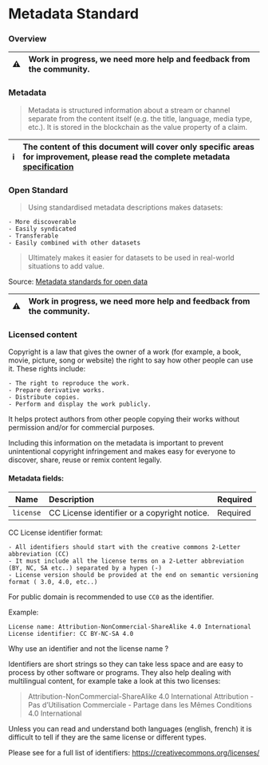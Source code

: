 # Metadata Standard

### Overview
| :warning: | Work in progress, we need more help and feedback from the community.
|---|:---|

### Metadata

> Metadata is structured information about a stream or channel separate from the content itself (e.g. the title, language, media type, etc.). It is stored in the blockchain as the value property of a claim.

| :information_source: | The content of this document will cover only specific areas for improvement, please read the complete metadata [specification](https://lbry.tech/spec#metadata)
|---|:---|

### Open Standard

> Using standardised metadata descriptions makes datasets:

    - More discoverable
    - Easily syndicated
    - Transferable
    - Easily combined with other datasets
    
> Ultimately makes it easier for datasets to be used in real-world situations to add value.

Source: [Metadata standards for open data](https://salsadigital.com.au/insights/metadata-standards-for-open-data)

| :warning: | Work in progress, we need more help and feedback from the community.
|---|:---|

### Licensed content

Copyright is a law that gives the owner of a work (for example, a book, movie, picture, song or website) the right to say how other people can use it. These rights include:

```
- The right to reproduce the work.
- Prepare derivative works. 
- Distribute copies. 
- Perform and display the work publicly.
```
 It helps protect authors from other people copying their works without permission and/or for commercial purposes.
 
 Including this information on the metadata is important to prevent unintentional copyright infringement and makes easy for everyone to discover, share, reuse or remix content legally.
 
 #### Metadata fields:
 
 | Name | Description | Required
|---|:---|:---|
| `license` | CC License identifier or a copyright notice. | Required

CC License identifier format:

```
- All identifiers should start with the creative commons 2-Letter abbreviation (CC)
- It must include all the license terms on a 2-Letter abbreviation (BY, NC, SA etc..) separated by a hypen (-)
- License version should be provided at the end on semantic versioning format ( 3.0, 4.0, etc..) 
```

For public domain is recommended to use `CC0` as the identifier.

Example:

```
License name: Attribution-NonCommercial-ShareAlike 4.0 International
License identifier: CC BY-NC-SA 4.0
```

Why use an identifier and not the license name ?

Identifiers are short strings so they can take less space and are easy to process by other software or programs.
They also help dealing with multilingual content, for example take a look at this two licenses:

> Attribution-NonCommercial-ShareAlike 4.0 International
> Attribution - Pas d’Utilisation Commerciale - Partage dans les Mêmes Conditions 4.0 International

Unless you can read and understand both languages (english, french) it is difficult to tell if they are the same license or different types.

Please see for a full list of identifiers: https://creativecommons.org/licenses/
 
